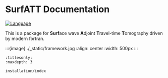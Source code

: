 # SurfATT Documentation

[![Language](https://img.shields.io/badge/-Fortran-734f96?logo=fortran&logoColor=white)](https://github.com/topics/fortran)

This is a package for **Surf**ace wave **A**djoint **T**ravel-time **T**omography driven by modern fortran.

:::{image} ./_static/framework.jpg
:align: center
:width: 500px
:::

```{toctree}
:titlesonly:
:maxdepth: 3

installation/index
```